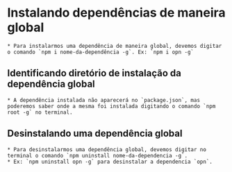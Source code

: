 # Instalando dependências de maneira global

    * Para instalarmos uma dependência de maneira global, devemos digitar o comando `npm i nome-da-dependência -g`. Ex: `npm i opn -g`

## Identificando diretório de instalação da dependência global
    * A dependência instalada não aparecerá no `package.json`, mas poderemos saber onde a mesma foi instalada digitando o comando `npm root -g` no terminal.
  
## Desinstalando uma dependência global
    * Para desinstalarmos uma dependência global, devemos digitar no terminal o comando `npm uninstall nome-da-dependencia -g`.
    * Ex: `npm uninstall opn -g` para desinstalar a dependencia `opn`.
